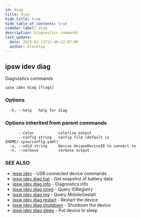 ```yaml
---
id: diag
title: diag
hide_title: true
hide_table_of_contents: true
sidebar_label: diag
description: Diagnostics commands
last_update:
  date: 2023-01-13T11:46:22-07:00
  author: blacktop
---
```

## ipsw idev diag

Diagnostics commands

```
ipsw idev diag [flags]
```

### Options

```
  -h, --help   help for diag
```

### Options inherited from parent commands

```
      --color           colorize output
      --config string   config file (default is $HOME/.ipsw/config.yaml)
  -u, --udid string     Device UniqueDeviceID to connect to
  -V, --verbose         verbose output
```

### SEE ALSO

* [ipsw idev](/docs/cli/ipsw/idev)	 - USB connected device commands
* [ipsw idev diag bat](/docs/cli/ipsw/idev/diag/bat)	 - Get snapshot of battery data
* [ipsw idev diag info](/docs/cli/ipsw/idev/diag/info)	 - Diagnostics info
* [ipsw idev diag ioreg](/docs/cli/ipsw/idev/diag/ioreg)	 - Query IORegistry
* [ipsw idev diag mg](/docs/cli/ipsw/idev/diag/mg)	 - Query MobileGestalt
* [ipsw idev diag restart](/docs/cli/ipsw/idev/diag/restart)	 - Restart the device
* [ipsw idev diag shutdown](/docs/cli/ipsw/idev/diag/shutdown)	 - Shutdown the device
* [ipsw idev diag sleep](/docs/cli/ipsw/idev/diag/sleep)	 - Put device to sleep

